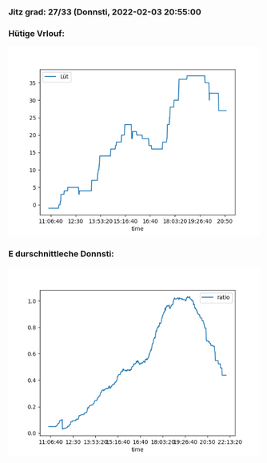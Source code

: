 ### Jitz grad: 27/33 (Donnsti, 2022-02-03 20:55:00

### Hütige Vrlouf:
![Graph](Today.png)

### E durschnittleche Donnsti:
![Graph](Donnsti.png)